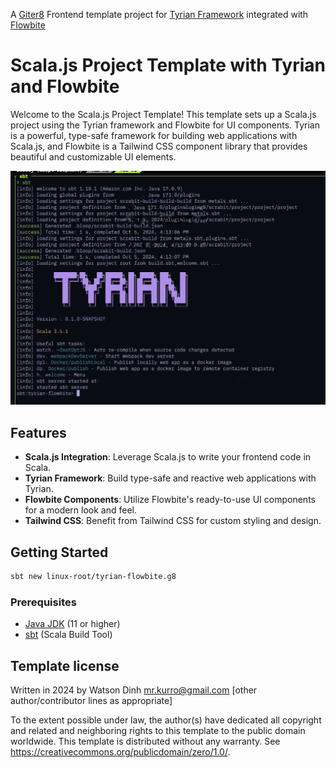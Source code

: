 A [Giter8][g8] Frontend template project for [Tyrian Framework](https://tyrian.indigoengine.io/) integrated with [Flowbite](flowbite.com)
# Scala.js Project Template with Tyrian and Flowbite

Welcome to the Scala.js Project Template! This template sets up a Scala.js project using the Tyrian framework and Flowbite for UI components. Tyrian is a powerful, type-safe framework for building web applications with Scala.js, and Flowbite is a Tailwind CSS component library that provides beautiful and customizable UI elements.

![Tyrian Flowbite](./docs/sc.jpeg)

## Features

- **Scala.js Integration**: Leverage Scala.js to write your frontend code in Scala.
- **Tyrian Framework**: Build type-safe and reactive web applications with Tyrian.
- **Flowbite Components**: Utilize Flowbite's ready-to-use UI components for a modern look and feel.
- **Tailwind CSS**: Benefit from Tailwind CSS for custom styling and design.

## Getting Started

```bash
sbt new linux-root/tyrian-flowbite.g8

```

### Prerequisites

- [Java JDK](https://www.oracle.com/java/technologies/javase-jdk11-downloads.html) (11 or higher)
- [sbt](https://www.scala-sbt.org/download.html) (Scala Build Tool)

Template license
----------------
Written in 2024 by Watson Dinh <mr.kurro@gmail.com>
[other author/contributor lines as appropriate]

To the extent possible under law, the author(s) have dedicated all copyright and related
and neighboring rights to this template to the public domain worldwide.
This template is distributed without any warranty. See <https://creativecommons.org/publicdomain/zero/1.0/>.

[g8]: https://www.foundweekends.org/giter8/
